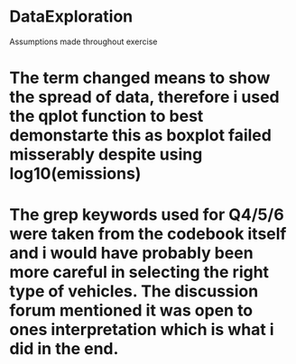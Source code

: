 DataExploration
===============

Assumptions made throughout exercise

# The term changed means to show the spread of data, therefore i used the qplot function to best demonstarte this as boxplot failed misserably despite using log10(emissions)
# The grep keywords used for Q4/5/6 were taken from the codebook itself and i would have probably been more careful in selecting the right type of vehicles. The discussion forum mentioned it was open to ones interpretation which is what i did in the end.
